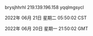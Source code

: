 brysjhhrhl 219.139.196.158 yqqlmgsycl

2022年 06月 21日 星期二 05:50:02 CST

2022年 06月 20日 星期一 21:50:02 GMT
